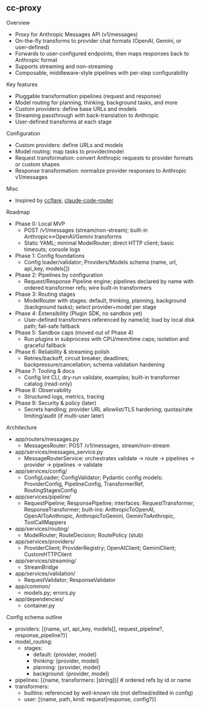 cc-proxy
---

Overview
- Proxy for Anthropic Messages API (v1/messages)
- On-the-fly transforms to provider chat formats (OpenAI, Gemini, or user-defined)
- Forwards to user-configured endpoints, then maps responses back to Anthropic format
- Supports streaming and non-streaming
- Composable, middleware-style pipelines with per-step configurability

Key features
- Pluggable transformation pipelines (request and response)
- Model routing for planning, thinking, background tasks, and more
- Custom providers: define base URLs and models
- Streaming passthrough with back-translation to Anthropic
- User-defined transforms at each stage

Configuration
- Custom providers: define URLs and models
- Model routing: map tasks to provider/model
- Request transformation: convert Anthropic requests to provider formats or custom shapes
- Response transformation: normalize provider responses to Anthropic v1/messages

Misc
- Inspired by [ccflare](https://github.com/snipeship/ccflare), [claude-code-router](https://github.com/musistudio/claude-code-router)

Roadmap
- Phase 0: Local MVP
  - POST /v1/messages (stream/non-stream); built-in Anthropic↔OpenAI/Gemini transforms
  - Static YAML; minimal ModelRouter; direct HTTP client; basic timeouts; console logs
- Phase 1: Config foundations
  - Config loader/validator; Providers/Models schema (name, url, api_key, models[])
- Phase 2: Pipelines by configuration
  - Request/Response Pipeline engine; pipelines declared by name with ordered transformer refs; wire built-in transformers
- Phase 3: Routing stages
  - ModelRouter with stages: default, thinking, planning, background (background tasks); select provider+model per stage
- Phase 4: Extensibility (Plugin SDK, no sandbox yet)
  - User-defined transformers referenced by name/id; load by local disk path; fail-safe fallback
- Phase 5: Sandbox caps (moved out of Phase 4)
  - Run plugins in subprocess with CPU/mem/time caps; isolation and graceful fallback
- Phase 6: Reliability & streaming polish
  - Retries/backoff, circuit breaker, deadlines; backpressure/cancellation; schema validation hardening
- Phase 7: Tooling & docs
  - Config lint CLI, dry-run validate, examples; built-in transformer catalog (read-only)
- Phase 8: Observability
  - Structured logs, metrics, tracing
- Phase 9: Security & policy (later)
  - Secrets handling; provider URL allowlist/TLS hardening; quotas/rate limiting/audit (if multi-user later)

Architecture
- app/routers/messages.py
  - MessagesRouter: POST /v1/messages, stream/non-stream
- app/services/messages_service.py
  - MessageRouterService: orchestrates validate → route → pipelines → provider → pipelines → validate
- app/services/config/
  - ConfigLoader; ConfigValidator; Pydantic config models: ProviderConfig, PipelineConfig, TransformerRef, RoutingStagesConfig
- app/services/pipeline/
  - RequestPipeline; ResponsePipeline; interfaces: RequestTransformer, ResponseTransformer; built-ins: AnthropicToOpenAI, OpenAIToAnthropic, AnthropicToGemini, GeminiToAnthropic, ToolCallMappers
- app/services/routing/
  - ModelRouter; RouteDecision; RoutePolicy (stub)
- app/services/providers/
  - ProviderClient; ProviderRegistry; OpenAIClient; GeminiClient; CustomHTTPClient
- app/services/streaming/
  - StreamBridge
- app/services/validation/
  - RequestValidator; ResponseValidator
- app/common/
  - models.py; errors.py
- app/dependencies/
  - container.py

Config schema outline
- providers: [{name, url, api_key, models[], request_pipeline?, response_pipeline?}]
- model_routing:
  - stages:
    - default: {provider, model}
    - thinking: {provider, model}
    - planning: {provider, model}
    - background: {provider, model}
- pipelines: [{name, transformers: [string]}]  # ordered refs by id or name
- transformers:
  - builtins: referenced by well-known ids (not defined/edited in config)
  - user: [{name, path, kind: request|response, config?}]